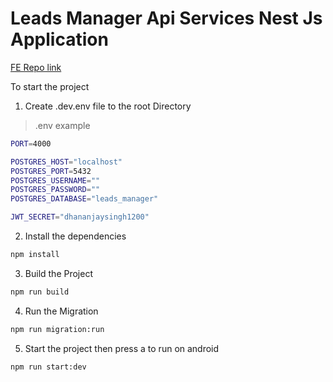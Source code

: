 # Leads Manager Api Services Nest Js Application
[FE Repo link](https://github.com/dhananjaysr26/leads-manager-app)


To start the project
1. Create .dev.env file to the root Directory
>.env example

```bash
PORT=4000

POSTGRES_HOST="localhost"
POSTGRES_PORT=5432
POSTGRES_USERNAME=""
POSTGRES_PASSWORD=""
POSTGRES_DATABASE="leads_manager"

JWT_SECRET="dhananjaysingh1200"
```
2. Install the dependencies
```bash
npm install
```
3. Build the Project
```bash
npm run build
```
4. Run the Migration
```bash
npm run migration:run
```
5. Start the project then press a to run on android
```bash
npm run start:dev
```
